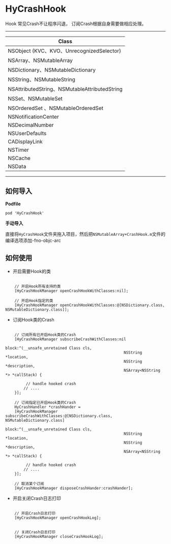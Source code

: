 # HyCrashHook


Hook 常见Crash不让程序闪退， 订阅Crash根据自身需要做相应处理。

****

|Class|
|------|
|NSObject (KVC、KVO、UnrecognizedSelector)|
|NSArray、NSMutableArray|
|NSDictionary、NSMutableDictionary|
|NSString、NSMutableString|
|NSAttributedString、NSMutableAttributedString|
|NSSet、NSMutableSet|
|NSOrderedSet 、NSMutableOrderedSet|
|NSNotificationCenter|
|NSDecimalNumber|
|NSUserDefaults|
|CADisplayLink|
|NSTimer|
|NSCache|
|NSData|

****

## 如何导入

__Podfile__

```
pod 'HyCrashHook'
```

__手动导入__

  直接将`HyCrashHook`文件夹拖入项目，然后把`NSMutableArray+CrashHook.m`文件的编译选项添加-fno-objc-arc



## 如何使用

* 开启需要Hook的类

```objc

    // 开启Hook所有支持的类
    [HyCrashHookManager openCrashHookWithClasses:nil];
    
    // 开启Hook指定的类
    [HyCrashHookManager openCrashHookWithClasses:@[NSDictionary.class, NSMutableDictionary.class]];

```

* 订阅Hook类的Crash

```objc

    // 订阅所有已开启Hook类的Crash
    [HyCrashHookManager subscribeCrashWithClasses:nil
                                            block:^(__unsafe_unretained Class cls,
                                                    NSString *location,
                                                    NSString *description,
                                                    NSArray<NSString *> *callStack) {

         // handle hooked crash
        // ....
    }];
    
    // 订阅指定已开启Hook类的Crash
    HyCrashHandler *crashHander =
    [HyCrashHookManager subscribeCrashWithClasses:@[NSDictionary.class, NSMutableDictionary.class]
                                            block:^(__unsafe_unretained Class cls,
                                                    NSString *location,
                                                    NSString *description,
                                                    NSArray<NSString *> *callStack) {
    
         // handle hooked crash
        // ....
    }];
    
    // 取消某个订阅
    [HyCrashHookManager disposeCrashHander:crashHander];

```

* 开启关闭Crash日志打印

```objc

    // 开启Crash日志打印
    [HyCrashHookManager openCrashHookLog];


    // 关闭Crash日志打印
    [HyCrashHookManager closeCrashHookLog];

```

